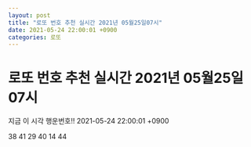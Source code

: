 ```yaml
---
layout: post
title: "로또 번호 추천 실시간 2021년 05월25일07시"
date: 2021-05-24 22:00:01 +0900
categories: 로또
---
```


# 로또 번호 추천 실시간 2021년 05월25일07시

지금 이 시각 행운번호!! 2021-05-24 22:00:01 +0900

 38  41  29  40  14  44 

